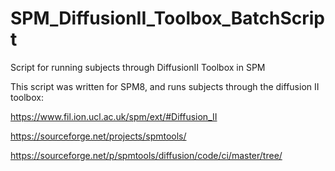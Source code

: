 # SPM_DiffusionII_Toolbox_BatchScript
Script for running subjects through DiffusionII Toolbox in SPM

This script was written for SPM8, and runs subjects through the diffusion II toolbox:

https://www.fil.ion.ucl.ac.uk/spm/ext/#Diffusion_II

https://sourceforge.net/projects/spmtools/

https://sourceforge.net/p/spmtools/diffusion/code/ci/master/tree/
